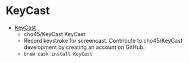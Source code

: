 # KeyCast
- [KeyCast](https://github.com/cho45/KeyCast)
  -  cho45/KeyCast KeyCast
  - Record keystroke for screencast. Contribute to cho45/KeyCast development by creating an account on GitHub.
  - `brew cask install KeyCast`
